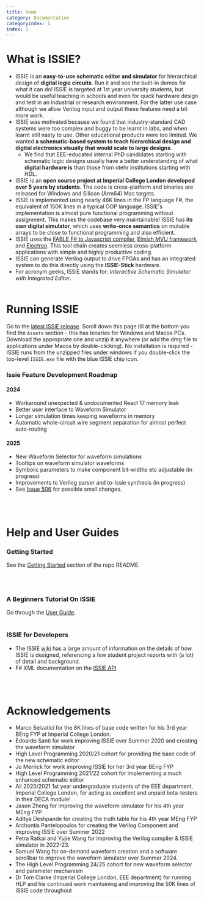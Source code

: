 ```yaml
---
title: Home
category: Documentation
categoryindex: 1
index: 1
---
```


# What is ISSIE?

* ISSIE is an **easy-to-use schematic editor and simulator** for hierarchical design of **digital logic circuits**. Run it and see the built-in demos for what it can do! ISSIE is targeted at 1st year university students, but would be useful teaching in schools and even for quick hardware design and test in an industrial or research environment. For the latter use case although we allow Verilog input and output these features need a bit more work.
* ISSIE was motivated because we found that industry-standard CAD systems were too complex and buggy to be learnt in labs, and when learnt still nasty to use. Other educational products were too limited. We wanted **a schematic-based system to teach hierarchical design and digital electronics visually that would scale to large designs**.
   - We find that EEE-educated internal PhD candidates starting with schematic logic designs usually have a better understanding of what **digital hardware is** than those from otehr institutions starting with HDL.
* ISSIE is an **open source project at Imperial College London developed over 5 years by students**. The code is cross-platform and binaries are released for Windows and Silicon (Arm64) Mac targets.
* ISSIE is implemented using nearly 46K lines in the FP language F#, the equivalent of 150K lines in a typical OOP language. ISSIE's implementation is almost pure functional programming without assignment. This makes the codebase very maintainable! ISSIE has **its own digital simulator**, which uses **write-once semantics** on mutable arrays to be close to functional programming and also efficient.
* ISSIE uses the [FABLE F# to Javascript compiler](https://fable.io/), [Elmish MVU framework](https://elmish.github.io/elmish/), and [Electron](https://www.electronjs.org/). This tool chain creates seemless cross-platform applications with simple and highly productive coding.
* ISSIE can generate Verilog output to drive FPGAs and has an integrated system to do this directly using the **ISSIE-Stick** hardware.
* For acronym geeks, ISSIE stands for: *Interactive Schematic Simulator with Integrated Editor*.
<br><br>

# Running ISSIE

Go to the [latest ISSIE release](https://github.com/tomcl/issie/releases/latest). Scroll down this page till at the bottom you find the `Assets` section - this has binaries for Windows and Macos PCs. Download the appropriate one and unzip it anywhere (or add the dmg file to applications under Macos by double-clicking). No installation is required - ISSIE runs from the unzipped files under windows if you double-click the top-level `ISSIE.exe` file with the blue ISSIE chip icon. 

### Issie Feature Development Roadmap

#### 2024 
* Workaround unexpected & undocumented React 17 memory leak
* Better user interface to Waveform Simulator
* Longer simulation times keeping waveforms in memory
* Automatic whole-circuit wire segment separation for almost perfect auto-routing

#### 2025

* New Waveform Selector for waveform simulations
* Tooltips on waveform simulator waveforms
* Symbolic parameters to make component bit-widths etc adjustable (in progress)
* Improvements to Verilog parser and to-Issie synthesis (in progress)
* See [Issue 506](https://github.com/tomcl/issie/issues/506) for possible small changes.

<br><br>
# Help and User Guides

### Getting Started

See the  [Getting Started](https://github.com/tomcl/ISSIE#getting-started) section of the repo README.

<br><br>

### A Beginners Tutorial On ISSIE

Go through the  [User Guide](userGuide.html).
<br><br>

### ISSIE for Developers

* The ISSIE [wiki](https://github.com/tomcl/issie/wiki) has a large amount of information on the details of how ISSIE is designed, referencing a few student project reports with (a lot) of detail and background.
* F# XML documentation on the [ISSIE API](reference/index.html)

<br><br>
# Acknowledgements

- Marco Selvatici for the 8K lines of base code written for his 3rd year BEng FYP at Imperial College London.
- Edoardo Santi for work improving ISSIE over Summer 2020 and creating the waveform simulator
- High Level Programming 2020/21 cohort for providing the base code of the new schematic editor
- Jo Merrick for work improving ISSIE for her 3rd year BEng FYP
- High Level Programming 2021/22 cohort for implementing a much enhanced schematic editor
- All 2020/2021 1st year undergraduate students of the EEE department, Imperial College London, for acting as excellent and unpaid beta-testers in their DECA module!
- Jason Zheng for improving the waveform simulator for his 4th year MEng FYP
- Aditya Deshpande for creating the truth table for his 4th year MEng FYP
- Archontis Pantelopoulos for creating the Verilog Component and improving ISSIE over Summer 2022
- Petra Ratkai and Yujie Wang for improving the Verilog compiler & ISSIE simulator in 2022-23.
- Samuel Wang for on-demand waveform creation and a software scrollbar to improve the waveform simulator over Summer 2024.
- The High Level Programming 24/25 cohort for new waveform selector and parameter mechanism
- Dr Tom Clarke (Imperial College London, EEE department) for running HLP and his continued work maintaining and improving the 50K lines of ISSIE code throughout
<br><br>

